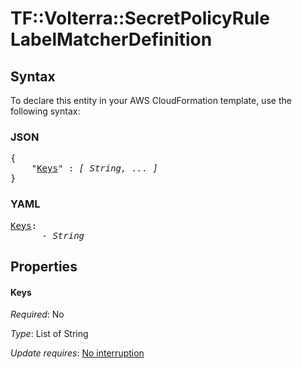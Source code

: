 # TF::Volterra::SecretPolicyRule LabelMatcherDefinition

## Syntax

To declare this entity in your AWS CloudFormation template, use the following syntax:

### JSON

<pre>
{
    "<a href="#keys" title="Keys">Keys</a>" : <i>[ String, ... ]</i>
}
</pre>

### YAML

<pre>
<a href="#keys" title="Keys">Keys</a>: <i>
      - String</i>
</pre>

## Properties

#### Keys

_Required_: No

_Type_: List of String

_Update requires_: [No interruption](https://docs.aws.amazon.com/AWSCloudFormation/latest/UserGuide/using-cfn-updating-stacks-update-behaviors.html#update-no-interrupt)


